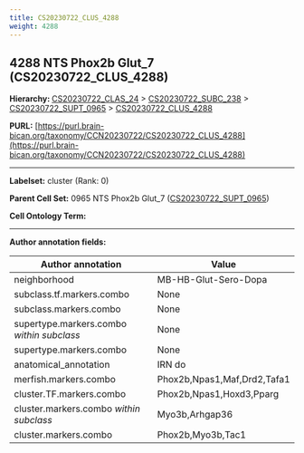 ```yaml
---
title: CS20230722_CLUS_4288
weight: 4288
---
```

## 4288 NTS Phox2b Glut_7 (CS20230722_CLUS_4288)
<b>Hierarchy: </b>
[CS20230722_CLAS_24](../CS20230722_CLAS_24) >
[CS20230722_SUBC_238](../CS20230722_SUBC_238) >
[CS20230722_SUPT_0965](../CS20230722_SUPT_0965) >
[CS20230722_CLUS_4288](../CS20230722_CLUS_4288)

**PURL:** [https://purl.brain-bican.org/taxonomy/CCN20230722/CS20230722_CLUS_4288](https://purl.brain-bican.org/taxonomy/CCN20230722/CS20230722_CLUS_4288)

---


**Labelset:** cluster (Rank: 0)

**Parent Cell Set:** 0965 NTS Phox2b Glut_7 ([CS20230722_SUPT_0965](../CS20230722_SUPT_0965))



**Cell Ontology Term:** 

[MARKER GENES.]: #


---

[TRANSFERRED ANNOTATIONS.]: #


[AUTHOR ANNOTATION FIELDS.]: #


**Author annotation fields:**

| Author annotation | Value |
|-------------------|-------|
|neighborhood|MB-HB-Glut-Sero-Dopa|
|subclass.tf.markers.combo|None|
|subclass.markers.combo|None|
|supertype.markers.combo _within subclass_|None|
|supertype.markers.combo|None|
|anatomical_annotation|IRN do|
|merfish.markers.combo|Phox2b,Npas1,Maf,Drd2,Tafa1|
|cluster.TF.markers.combo|Phox2b,Npas1,Hoxd3,Pparg|
|cluster.markers.combo _within subclass_|Myo3b,Arhgap36|
|cluster.markers.combo|Phox2b,Myo3b,Tac1|
